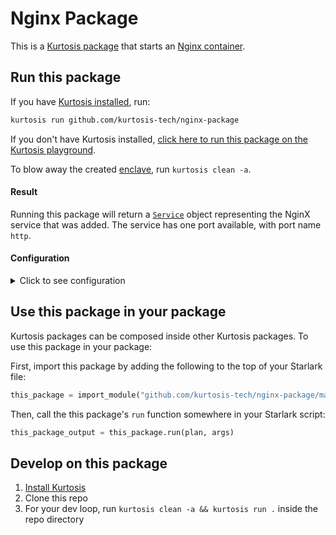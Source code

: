 Nginx Package
=============
This is a [Kurtosis package](https://docs.kurtosis.com/concepts-reference/packages) that starts an [Nginx container](https://hub.docker.com/_/nginx).

Run this package
----------------
If you have [Kurtosis installed][install-kurtosis], run:

```bash
kurtosis run github.com/kurtosis-tech/nginx-package
```

If you don't have Kurtosis installed, [click here to run this package on the Kurtosis playground](https://gitpod.io/#KURTOSIS_PACKAGE_LOCATOR=github.com%2Fkurtosis-tech%2Fnginx-package/https://github.com/kurtosis-tech/playground-gitpod).

To blow away the created [enclave][enclaves-reference], run `kurtosis clean -a`.

#### Result
Running this package will return a [`Service`](https://docs.kurtosis.com/starlark-reference/service) object representing the NginX service that was added. The service has one port available, with port name `http`.

#### Configuration

<details>
    <summary>Click to see configuration</summary>

You can configure this package using the JSON structure below. The default values for each parameter are shown.

NOTE: the `//` lines are not valid JSON; you will need to remove them!

```javascript
{
    // The name of the service that will be added
    "name": "nginx",

    // The image that will be started
    "image": "nginx:latest",

    // The name of a files artifact (https://docs.kurtosis.com/concepts-reference/files-artifacts) containing one
    // or more Nginx .conf files (https://docs.nginx.com/nginx/admin-guide/basic-functionality/managing-configuration-files/), for
    // example nginx.conf
    // If not supplied, no custom configuration will be loaded
    "config_files_artifact": ""
}
```

The arguments can then be passed in to `kurtosis run`.

For example:

```bash
kurtosis run github.com/kurtosis-tech/nginx-package '{"name":"Maynard James Keenan"}'
```

You can also store the JSON args in a file, and use command expansion to slot them in:

```bash
kurtosis run github.com/kurtosis-tech/nginx-package "$(cat args.json)"
```

</details>

Use this package in your package
--------------------------------
Kurtosis packages can be composed inside other Kurtosis packages. To use this package in your package:

First, import this package by adding the following to the top of your Starlark file:

```python
this_package = import_module("github.com/kurtosis-tech/nginx-package/main.star")
```

Then, call the this package's `run` function somewhere in your Starlark script:

```python
this_package_output = this_package.run(plan, args)
```

Develop on this package
-----------------------
1. [Install Kurtosis][install-kurtosis]
1. Clone this repo
1. For your dev loop, run `kurtosis clean -a && kurtosis run .` inside the repo directory


<!-------------------------------- LINKS ------------------------------->
[install-kurtosis]: https://docs.kurtosis.com/install
[enclaves-reference]: https://docs.kurtosis.com/concepts-reference/enclaves
